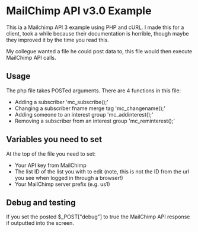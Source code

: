 # MailChimp API v3.0 Example

This ia a Mailchimp API 3 example using PHP and cURL. I made this for a client, took a while because their documentation is horrible, though maybe they improved it by the time you read this.

My collegue wanted a file he could post data to, this file would then execute MailChimp API calls.

## Usage

The php file takes POSTed arguments. There are 4 functions in this file:

- Adding a subscriber 'mc_subscribe();'
- Changing a subscriber fname merge tag 'mc_changename();'
- Adding someone to an interest group 'mc_addinterest();'
- Removing a subscriber from an interest group 'mc_reminterest();'

## Variables you need to set

At the top of the file you need to set:

- Your API key from MailChimp
- The list ID of the list you with to edit (note, this is not the ID from the url you see when logged in through a browser!)
- Your MailChimp server prefix (e.g. us1)

## Debug and testing

If you set the posted $_POST["debug"] to true the MailChimp API response if outputted into the screen.
